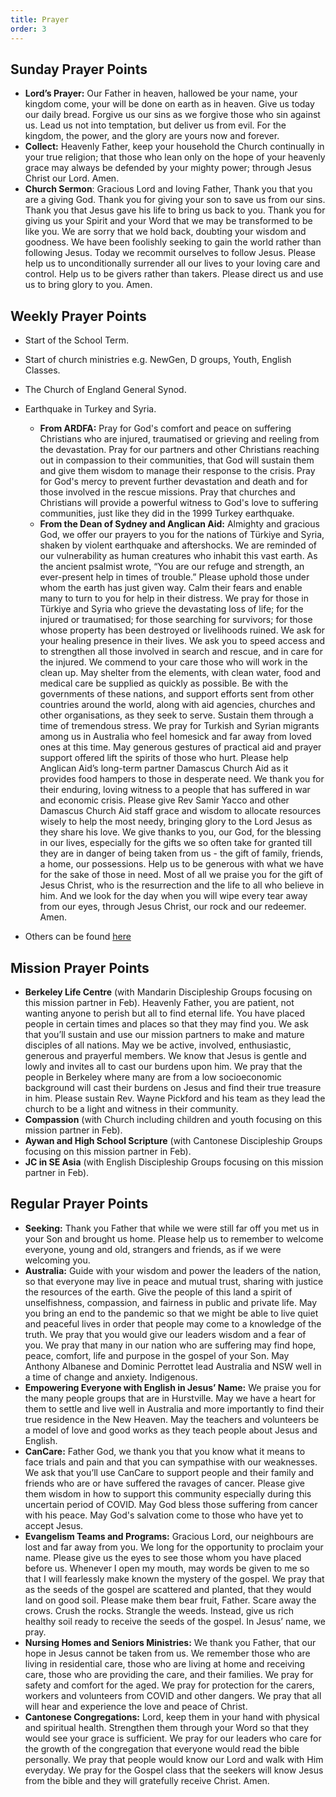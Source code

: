 ```yaml
---
title: Prayer
order: 3
---
```


## Sunday Prayer Points

- **Lord’s Prayer:** Our Father in heaven, hallowed be your name, your kingdom come, your will be done on earth as in heaven. Give us today our daily bread. Forgive us our sins as we forgive those who sin against us. Lead us not into temptation, but deliver us from evil. For the kingdom, the power, and the glory are yours now and forever.
- **Collect:** Heavenly Father, keep your household the Church continually in your true religion; that those who lean only on the hope of your heavenly grace may always be defended by your mighty power; through Jesus Christ our Lord. Amen. 
- **Church Sermon**: Gracious Lord and loving Father, Thank you that you are a giving God. Thank you for giving your son to save us from our sins. Thank you that Jesus gave his life to bring us back to you. Thank you for giving  us your Spirit and your Word that we may be transformed to be like you. We are sorry that we hold back, doubting your wisdom and goodness. We have been foolishly seeking to gain the world rather than following Jesus. Today we recommit ourselves to follow Jesus. Please help us to unconditionally surrender all our lives to your loving care and control.  Help us to be givers rather than takers. Please direct us and use us to bring glory to you. Amen.


## Weekly Prayer Points

- Start of the School Term. 
- Start of church ministries e.g. NewGen, D groups, Youth, English Classes. 
- The Church of England General Synod. 
- Earthquake in Turkey and Syria. 
  - **From ARDFA:** Pray for God's comfort and peace on suffering Christians who are injured, traumatised or grieving and reeling from the devastation. Pray for our partners and other Christians reaching out in compassion to their communities, that God will sustain them and give them wisdom to manage their response to the crisis. Pray for God's mercy to prevent further devastation and death and for those involved in the rescue missions. Pray that churches and Christians will provide a powerful witness to God's love to suffering communities, just like they did in the 1999 Turkey earthquake.
  - **From the Dean of Sydney and Anglican Aid:** Almighty and gracious God, we offer our prayers to you for the nations of Türkiye and Syria, shaken by violent earthquake and aftershocks. We are reminded of our vulnerability as human creatures who inhabit this vast earth. As the ancient psalmist wrote, “You are our refuge and strength, an ever-present help in times of trouble.” Please uphold those under whom the earth has just given way. Calm their fears and enable many to turn to you for help in their distress. We pray for those in Türkiye and Syria who grieve the devastating loss of life; for the injured or traumatised; for those searching for survivors; for those whose property has been destroyed or livelihoods ruined. We ask for your healing presence in their lives. We ask you to speed access and to strengthen all those involved in search and rescue, and in care for the injured. We commend to your care those who will work in the clean up. May shelter from the elements, with clean water, food and medical care be supplied as quickly as possible. Be with the governments of these nations, and support efforts sent from other countries around the world, along with aid agencies, churches and other organisations, as they seek to serve. Sustain them through a time of tremendous stress. We pray for Turkish and Syrian migrants among us in Australia who feel homesick and far away from loved ones at this time. May generous gestures of practical aid and prayer support offered lift the spirits of those who hurt. Please help Anglican Aid’s long-term partner Damascus Church Aid as it provides food hampers to those in desperate need. We thank you for their enduring, loving witness to a people that has suffered in war and economic crisis. Please give Rev Samir Yacco and other Damascus Church Aid staff grace and wisdom to allocate resources wisely to help the most needy, bringing glory to the Lord Jesus as they share his love. We give thanks to you, our God, for the blessing in our lives, especially for the gifts we so often take for granted till they are in danger of being taken from us - the gift of family, friends, a home, our possessions. Help us to be generous with what we have for the sake of those in need. Most of all we praise you for the gift of Jesus Christ, who is the resurrection and the life to all who believe in him. And we look for the day when you will wipe every tear away from our eyes, through Jesus Christ, our rock and our redeemer. Amen. 

- Others can be found [here](https://stgeorgeshurstville.org.au/prayer)

## Mission Prayer Points

- **Berkeley Life Centre** (with Mandarin Discipleship Groups focusing on this mission partner in Feb). Heavenly Father, you are patient, not wanting anyone to perish but all to find eternal life. You have placed people in certain times and places so that they may find you. We ask that you’ll sustain and use our mission partners to make and mature disciples of all nations. May we be active, involved, enthusiastic, generous and prayerful members. We know that Jesus is gentle and lowly and invites all to cast our burdens upon him. We pray that the people in Berkeley where many are from a low socioeconomic background will cast their burdens on Jesus and find their true treasure in him. Please sustain Rev. Wayne Pickford and his team as they lead the church to be a light and witness in their community.  
- **Compassion** (with Church including children and youth focusing on this mission partner in Feb).
- **Aywan and High School Scripture** (with Cantonese Discipleship Groups focusing on this mission partner in Feb). 
- **JC in SE Asia** (with English Discipleship Groups focusing on this mission partner in Feb). 




## Regular Prayer Points

- **Seeking:** Thank you Father that while we were still far off you met us in your Son and brought us home. Please help us to remember to welcome everyone, young and old, strangers and friends, as if we were welcoming you.  
- **Australia:** Guide with your wisdom and power the leaders of the nation, so that everyone may live in peace and mutual trust, sharing with justice the resources of the earth. Give the people of this land a spirit of unselfishness, compassion, and fairness in public and private life. May you bring an end to the pandemic so that we might be able to live quiet and peaceful lives in order that people may come to a knowledge of the truth. We pray that you would give our leaders wisdom and a fear of you. We pray that many in our nation who are suffering may find hope, peace, comfort, life and purpose in the gospel of your Son. May Anthony Albanese and Dominic Perrottet lead Australia and NSW well in a time of change and anxiety. Indigenous. 
- **Empowering Everyone with English in Jesus’ Name:** We praise you for the many people groups that are in Hurstville. May we have a heart for them to settle and live well in Australia and more importantly to find their true residence in the New Heaven. May the teachers and volunteers be a model of love and good works as they teach people about Jesus and English. 
- **CanCare:** Father God, we thank you that you know what it means to face trials and pain and that you can sympathise with our weaknesses. We ask that you’ll use CanCare to support people and their family and friends who are or have suffered the ravages of cancer. Please give them wisdom in how to support this community especially during this uncertain period of COVID. May God bless those suffering from cancer with his peace. May God's salvation come to those who have yet to accept Jesus.
- **Evangelism Teams and Programs:** Gracious Lord, our neighbours are lost and far away from you. We long for the opportunity to proclaim your name. Please give us the eyes to see those whom you have placed before us. Whenever I open my mouth, may words be given to me so that I will fearlessly make known the mystery of the gospel. We pray that as the seeds of the gospel are scattered and planted, that they would land on good soil. Please make them bear fruit, Father. Scare away the crows. Crush the rocks. Strangle the weeds. Instead, give us rich healthy soil ready to receive the seeds of the gospel. In Jesus’ name, we pray. 
- **Nursing Homes and Seniors Ministries:** We thank you Father, that our hope in Jesus cannot be taken from us. We remember those who are living in residential care, those who are living at home and receiving care, those who are providing the care, and their families. We pray for safety and comfort for the aged. We pray for protection for the carers, workers and volunteers from COVID and other dangers. We pray that all will hear and experience the love and peace of Christ. 
- **Cantonese Congregations:** Lord, keep them in your hand with physical and spiritual health. Strengthen them through your Word so that they would see your grace is sufficient. We pray for our leaders who care for the growth of the congregation that everyone would read the bible personally. We pray that people would know our Lord and walk with Him everyday. We pray for the Gospel class that the seekers will know Jesus from the bible and they will gratefully receive Christ. Amen.

